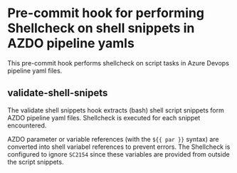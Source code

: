 # Pre-commit hook for performing Shellcheck on shell snippets in AZDO pipeline yamls

This pre-commit hook performs shellcheck on script tasks in Azure Devops pipeline yaml files.

## validate-shell-snipets

The validate shell snippets hook extracts (bash) shell script snippets form AZDO pipeline yaml files.
Shellcheck is executed for each snippet encountered.

AZDO parameter or variable references (with the `${{ par }}` syntax) are converted into
shell variabel references to prevent errors.
The Shellcheck is configured to ignore `SC2154` since these variables are provided from
outside the script snippets.

